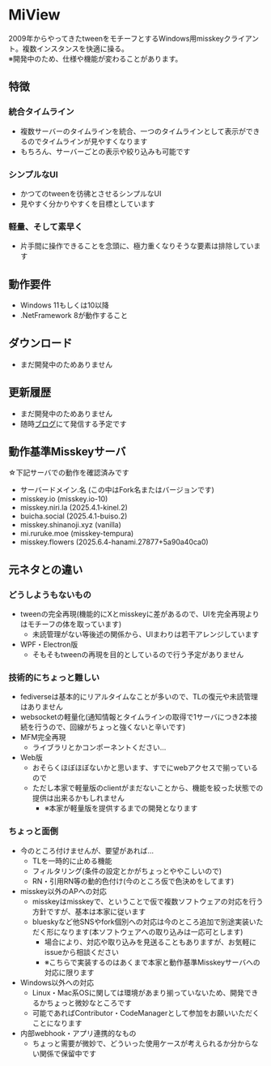# MiView

2009年からやってきたtweenをモチーフとするWindows用misskeyクライアント。複数インスタンスを快適に操る。  
※開発中のため、仕様や機能が変わることがあります。

## 特徴

### 統合タイムライン

- 複数サーバーのタイムラインを統合、一つのタイムラインとして表示ができるのでタイムラインが見やすくなります
- もちろん、サーバーごとの表示や絞り込みも可能です

### シンプルなUI

- かつてのtweenを彷彿とさせるシンプルなUI
- 見やすく分かりやすくを目標としています

### 軽量、そして素早く

- 片手間に操作できることを念頭に、極力重くなりそうな要素は排除しています

## 動作要件

- Windows 11もしくは10以降
- .NetFramework 8が動作すること

## ダウンロード

- まだ開発中のためありません

## 更新履歴

- まだ開発中のためありません
- 随時[ブログ](https://manche.sakura.ne.jp/)にて発信する予定です

## 動作基準Misskeyサーバ

☆下記サーバでの動作を確認済みです
 
- サーバードメイン.名 (この中はFork名またはバージョンです)
- misskey.io (misskey.io-10)
- misskey.niri.la (2025.4.1-kinel.2)
- buicha.social (2025.4.1-buiso.2)
- misskey.shinanoji.xyz (vanilla)
- mi.ruruke.moe (misskey-tempura)
- misskey.flowers (2025.6.4-hanami.27877+5a90a40ca0)

## 元ネタとの違い

### どうしようもないもの

- tweenの完全再現(機能的にXとmisskeyに差があるので、UIを完全再現よりはモチーフの体を取っています)
  - 未読管理がない等後述の関係から、UIまわりは若干アレンジしています
- WPF・Electron版
  - そもそもtweenの再現を目的としているので行う予定がありません

### 技術的にちょっと難しい

- fediverseは基本的にリアルタイムなことが多いので、TLの復元や未読管理はありません
- websocketの軽量化(通知情報とタイムラインの取得で1サーバにつき2本接続を行うので、回線がちょっと強くないと辛いです)
- MFM完全再現
  - ライブラリとかコンポーネントください…
- Web版
  - おそらくほぼほぼないかと思います、すでにwebアクセスで揃っているので
  - ただし本家で軽量版のclientがまだないことから、機能を絞った状態での提供は出来るかもしれません
    - ※本家が軽量版を提供するまでの開発となります

### ちょっと面倒

- 今のところ付けませんが、要望があれば…
  - TLを一時的に止める機能
  - フィルタリング(条件の設定とかがちょっとややこしいので)
  - RN・引用RN等の動的色付け(今のところ仮で色決めをしてます)
- misskey以外のAPへの対応
  - misskeyはmisskeyで、ということで仮で複数ソフトウェアの対応を行う方針ですが、基本は本家に従います
  - blueskyなど他SNSやfork個別への対応は今のところ追加で別途実装いただく形になります(本ソフトウェアへの取り込みは一応可とします)
    - 場合により、対応や取り込みを見送ることもありますが、お気軽にissueから相談ください
    - ※こちらで実装するのはあくまで本家と動作基準Misskeyサーバへの対応に限ります
- Windows以外への対応
  - Linux・Mac系OSに関しては環境があまり揃っていないため、開発できるかちょっと微妙なところです
  - 可能であればContributor・CodeManagerとして参加をお願いいただくことになります
- 内部webhook・アプリ連携的なもの
  - ちょっと需要が微妙で、どういった使用ケースが考えられるか分からない関係で保留中です
